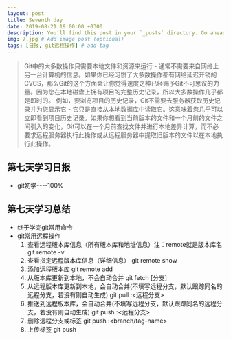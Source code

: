 ```yaml
---
layout: post
title: Seventh day
date: 2019-08-21 19:00:00 +0300
description: You’ll find this post in your `_posts` directory. Go ahead and edit it and re-build the site to see your changes. # Add post description (optional)
img: 7.jpg # Add image post (optional)
tags: [日报, git远程操作] # add tag
---
```


>Git中的大多数操作只需要本地文件和资源来运行 - 通常不需要来自网络上另一台计算机的信息。如果你已经习惯了大多数操作都有网络延迟开销的CVCS，那么Git的这个方面会让你觉得速度之神已经赐予Git不可思议的力量。因为您在本地磁盘上拥有项目的完整历史记录，所以大多数操作几乎都是即时的。
例如，要浏览项目的历史记录，Git不需要去服务器获取历史记录并为您显示它 - 它只是直接从本地数据库中读取它。这意味着您几乎可以立即看到项目历史记录。如果你想看到当前版本的文件和一个月前的文件之间引入的变化，Git可以在一个月前查找文件并进行本地差异计算，而不必要求远程服务器执行此操作或从远程服务器中提取旧版本的文件以在本地执行此操作。

## 第七天学习日报

* git初学----100%

## 第七天学习总结

* 终于学完git常用命令
* git常用远程操作
	1. 查看远程版本库信息（所有版本库和地址信息）注：remote就是版本库名
	git remote -v
	2. 查看指定远程版本库信息（详细信息）
	git remote show <remote>
	3. 添加远程版本库
	git remote add <remote> <url>
	4. 从版本库更新到本地，不会自动合并
	git fetch <remote> [分支]
	5. 从远程版本库更新到本地，会自动合并(不填写远程分支，默认跟踪同名的远程分支，若没有则自动生成)
	git pull <remote> <branch>:<远程分支>
	6. 推送到远程版本库，会自动合并(不填写远程分支，默认跟踪同名的远程分支，若没有则自动生成)
	git push <remote> <branch>:<远程分支>
	7. 删除远程分支或标签
	git push <remote> :<branch/tag-name>
	8. 上传标签
	git push <remote> <tag-name>
